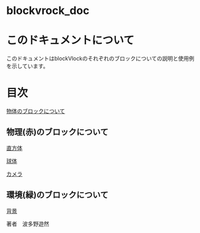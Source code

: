 # blockvrock_doc

# このドキュメントについて
このドキュメントはblockVlockのそれぞれのブロックについての説明と使用例を示しています。
# 目次

[物体のブロックについて](./01entity.md)

## 物理(赤)のブロックについて

[直方体](./rectangular.md)

[球体](./sphere.md)

[カメラ](./camera.md)

## 環境(緑)のブロックについて

[背景]()


著者　波多野遊然
